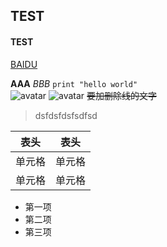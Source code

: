 ## TEST
#### TEST

[BAIDU](http://www.baidu.com)

**AAA**
_BBB_
`print "hello world"`  
![avatar](S`UFLA4UZ@8VB8]7}CM2`T6.png)
![avatar](https://raw.githubusercontent.com/smshen/MarkdownPhotos/master/Res/test.jpg)
~~要加删除线的文字~~



> dsfdsfdsfsdfsd
> 

|  表头   | 表头  |
|  ----  | ----  |
| 单元格  | 单元格 |
| 单元格  | 单元格 |

* 第一项
* 第二项
* 第三项

